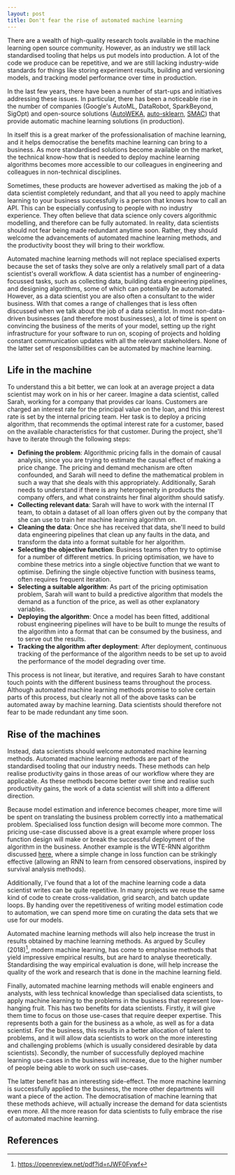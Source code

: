 ```yaml
---
layout: post
title: Don't fear the rise of automated machine learning
---
```


There are a wealth of high-quality research tools available in the machine learning open source community. However, as an industry we still lack standardised tooling that helps us put models into production. A lot of the code we produce can be repetitive, and we are still lacking industry-wide standards for things like storing experiment results, building and versioning models, and tracking model performance over time in production.

In the last few years, there have been a number of start-ups and initiatives addressing these issues. In particular, there has been a noticeable rise in the number of companies (Google's AutoML, DataRobot, SparkBeyond, SigOpt) and open-source solutions ([AutoWEKA](https://www.cs.ubc.ca/labs/beta/Projects/autoweka/), [auto-sklearn](https://github.com/automl/auto-sklearn), [SMAC](https://github.com/automl/SMAC3)) that provide automatic machine learning solutions (in production).

<!--excerpt-->

In itself this is a great marker of the professionalisation of machine learning, and it helps democratise the benefits machine learning can bring to a business. As more standardised solutions become available on the market, the technical know-how that is needed to deploy machine learning algorithms becomes more accessible to our colleagues in engineering and colleagues in non-technical disciplines.

Sometimes, these products are however advertised as making the job of a data scientist completely redundant, and that all you need to apply machine learning to your business successfully is a person that knows how to call an API. This can be especially confusing to people with no industry experience. They often believe that data science only covers algorithmic modelling, and therefore can be fully automated. In reality, data scientists should not fear being made redundant anytime soon. Rather, they should welcome the advancements of automated machine learning methods, and the productivity boost they will bring to their workflow.

Automated machine learning methods will not replace specialised experts because the set of tasks they solve are only a relatively small part of a data scientist's overall workflow. A data scientist has a number of engineering-focussed tasks, such as collecting data, building data engineering pipelines, and designing algorithms, some of which can potentially be automated. However, as a data scientist you are also often a consultant to the wider business. With that comes a range of challenges that is less often discussed when we talk about the job of a data scientist. In most non-data-driven businesses (and therefore most businesses), a lot of time is spent on convincing the business of the merits of your model, setting up the right infrastructure for your software to run on, scoping of projects and holding constant communication updates with all the relevant stakeholders. None of the latter set of responsibilities can be automated by machine learning.

## Life in the machine

To understand this a bit better, we can look at an average project a data scientist may work on in his or her career. Imagine a data scientist, called Sarah, working for a company that provides car loans. Customers are charged an interest rate for the principal value on the loan, and this interest rate is set by the internal pricing team. Her task is to deploy a pricing algorithm, that recommends the optimal interest rate for a customer, based on the available characteristics for that customer. During the project, she'll have to iterate through the following steps:

- **Defining the problem**: Algorithmic pricing falls in the domain of causal analysis, since you are trying to estimate the causal effect of making a price change. The pricing and demand mechanism are often confounded, and Sarah will need to define the mathematical problem in such a way that she deals with this appropriately. Additionally, Sarah needs to understand if there is any heterogeneity in products the company offers, and what constraints her final algorithm should satisfy.
- **Collecting relevant data**: Sarah will have to work with the internal IT team, to obtain a dataset of all loan offers given out by the company that she can use to train her machine learning algorithm on.
- **Cleaning the data**: Once she has received that data, she'll need to build data engineering pipelines that clean up any faults in the data, and transform the data into a format suitable for her algorithm.
- **Selecting the objective function**: Business teams often try to optimise for a number of different metrics. In pricing optimisation, we have to combine these metrics into a single objective function that we want to optimise. Defining the single objective function with business teams, often requires frequent iteration.
- **Selecting a suitable algorithm**: As part of the pricing optimisation problem, Sarah will want to build a predictive algorithm that models the demand as a function of the price, as well as other explanatory variables.
- **Deploying the algorithm**: Once a model has been fitted, additional robust engineering pipelines will have to be built to munge the results of the algorithm into a format that can be consumed by the business, and to serve out the results.
- **Tracking the algorithm after deployment**: After deployment, continuous tracking of the performance of the algorithm needs to be set up to avoid the performance of the model degrading over time.

This process is not linear, but iterative, and requires Sarah to have constant touch points with the different business teams throughout the process.
Although automated machine learning methods promise to solve certain parts of this process, but clearly not all of the above tasks can be automated away by machine learning. Data scientists should therefore not fear to be made redundant any time soon.

## Rise of the machines

Instead, data scientists should welcome automated machine learning methods. Automated machine learning methods are part of the standardised tooling that our industry needs. These methods can help realise productivity gains in those areas of our workflow where they are applicable. As these methods become better over time and realise such productivity gains, the work of a data scientist will shift into a different direction.

Because model estimation and inference becomes cheaper, more time will be spent on translating the business problem correctly into a mathematical problem. Specialised loss function design will become more common. The pricing use-case discussed above is a great example where proper loss function design will make or break the successful deployment of the algorithm in the business. Another example is the WTE-RNN algorithm discussed [here](https://ragulpr.github.io/2016/12/22/WTTE-RNN-Hackless-churn-modeling/), where a simple change in loss function can be strikingly effective (allowing an RNN to learn from censored observations, inspired by survival analysis methods).

Additionally, I've found that a lot of the machine learning code a data scientist writes can be quite repetitive. In many projects we reuse the same kind of code to create cross-validation, grid search, and batch update loops. By handing over the repetitiveness of writing model estimation code to automation, we can spend more time on curating the data sets that we use for our models.

Automated machine learning methods will also help increase the trust in results obtained by machine learning methods. As argued by Sculley (2018)[^1], modern machine learning, has come to emphasise methods that yield impressive empirical results, but are hard to analyse theoretically. Standardising the way empirical evaluation is done, will help increase the quality of the work and research that is done in the machine learning field.

Finally, automated machine learning methods will enable engineers and analysts, with less technical knowledge than specialised data scientists, to apply machine learning to the problems in the business that represent low-hanging fruit. This has two benefits for data scientists. Firstly, it will give them time to focus on those use-cases that require deeper expertise. This represents both a gain for the business as a whole, as well as for a data scientist. For the business, this results in a better allocation of talent to problems, and it will allow data scientists to work on the more interesting and challenging problems (which is usually considered desirable by data scientists). Secondly, the number of successfully deployed machine learning use-cases in the business will increase, due to the higher number of people being able to work on such use-cases.

The latter benefit has an interesting side-effect. The more machine learning is successfully applied to the business, the more other departments will want a piece of the action. The democratisation of machine learning that these methods achieve, will actually increase the demand for data scientists even more. All the more reason for data scientists to fully embrace the rise of automated machine learning.

## References

[^1]: https://openreview.net/pdf?id=rJWF0Fywf

[^2]: https://papers.nips.cc/paper/5656-hidden-technical-debt-in-machine-learning-systems.pdf

